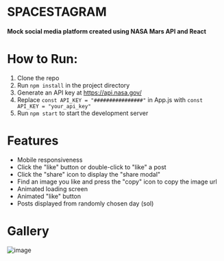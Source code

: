 # SPACESTAGRAM


#### Mock social media platform created using NASA Mars API and React


# How to Run:
1. Clone the repo
2. Run ```npm install``` in the project directory
3. Generate an API key at https://api.nasa.gov/
4. Replace ```const API_KEY = "################"``` in App.js with ```const API_KEY = "your_api_key"```
5. Run ```npm start``` to start the development server



# Features
- Mobile responsiveness
- Click the "like" button or double-click to "like" a post
- Click the "share" icon to display the "share modal"
- Find an image you like and press the "copy" icon to copy the image url
- Animated loading screen
- Animated "like" button
- Posts displayed from randomly chosen day (sol)



# Gallery
![image](https://user-images.githubusercontent.com/68773823/149471122-1c174ef0-2551-4d99-b4cd-a280b7225894.png)
